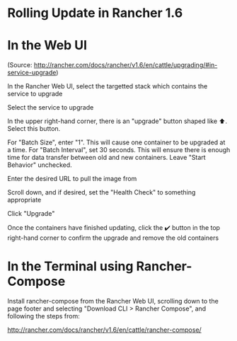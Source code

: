 # Rolling Update in Rancher 1.6
# In the Web UI
(Source: http://rancher.com/docs/rancher/v1.6/en/cattle/upgrading/#in-service-upgrade)

In the Rancher Web UI, select the targetted stack which contains the service to upgrade

Select the service to upgrade

In the upper right-hand corner, there is an "upgrade" button shaped like ⬆️. Select this button.

For "Batch Size", enter "1". This will cause one container to be upgraded at a time. For "Batch Interval", set 30 seconds. This will ensure there is enough time for data transfer between old and new containers. Leave "Start Behavior" unchecked. 

Enter the desired URL to pull the image from

Scroll down, and if desired, set the "Health Check" to something appropriate

Click "Upgrade"

Once the containers have finished updating, click the ✔️ button in the top right-hand corner to confirm the upgrade and remove the old containers

# In the Terminal using Rancher-Compose

Install rancher-compose from the Rancher Web UI, scrolling down to the page footer and selecting "Download CLI > Rancher Compose", and following the steps from: 

http://rancher.com/docs/rancher/v1.6/en/cattle/rancher-compose/

